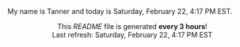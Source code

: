 My name is Tanner and today is Saturday, February 22, 4:17 PM EST.

<p align="center">This <i>README</i> file is generated <b>every 3 hours</b>!</br>Last refresh: Saturday, February 22, 4:17 PM EST<br /></p>
